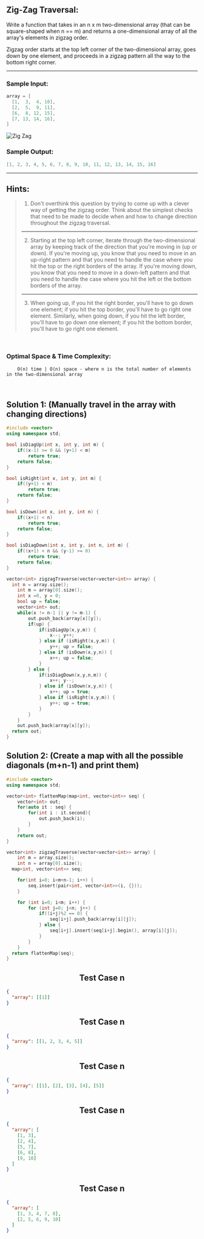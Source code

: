 ## Zig-Zag Traversal:

Write a function that takes in an n x m two-dimensional array (that can be square-shaped when n == m) and returns a one-dimensional array of all the array's elements in zigzag order.

Zigzag order starts at the top left corner of the two-dimensional array, goes down by one element, and proceeds in a zigzag pattern all the way to the bottom right corner.

---

### Sample Input:

```cpp
array = [
  [1,  3,  4, 10],
  [2,  5,  9, 11],
  [6,  8, 12, 15],
  [7, 13, 14, 16],
]
```

![Zig Zag](https://ibb.co/d5jXk11)

### Sample Output:

```cpp
[1, 2, 3, 4, 5, 6, 7, 8, 9, 10, 11, 12, 13, 14, 15, 16]
```

---

## Hints:

> 1. Don't overthink this question by trying to come up with a clever way of getting the zigzag order. Think about the simplest checks that need to be made to decide when and how to change direction throughout the zigzag traversal.
>
> ---
>
> 2. Starting at the top left corner, iterate through the two-dimensional array by keeping track of the direction that you're moving in (up or down). If you're moving up, you know that you need to move in an up-right pattern and that you need to handle the case where you hit the top or the right borders of the array. If you're moving down, you know that you need to move in a down-left pattern and that you need to handle the case where you hit the left or the bottom borders of the array.
>
> ---
>
> 3. When going up, if you hit the right border, you'll have to go down one element; if you hit the top border, you'll have to go right one element. Similarly, when going down, if you hit the left border, you'll have to go down one element; if you hit the bottom border, you'll have to go right one element.

<br/>

### Optimal Space & Time Complexity:

```
    O(n) time | O(n) space - where n is the total number of elements in the two-dimensional array
```

<br/>

## Solution 1: (Manually travel in the array with changing directions)

```cpp
#include <vector>
using namespace std;

bool isDiagUp(int x, int y, int m) {
	if((x-1) >= 0 && (y+1) < m)
		return true;
	return false;
}

bool isRight(int x, int y, int m) {
	if((y+1) < m)
		return true;
	return false;
}

bool isDown(int x, int y, int n) {
	if((x+1) < n)
		return true;
	return false;
}

bool isDiagDown(int x, int y, int n, int m) {
	if((x+1) < n && (y-1) >= 0)
		return true;
	return false;
}

vector<int> zigzagTraverse(vector<vector<int>> array) {
  int n = array.size();
	int m = array[0].size();
	int x =0, y = 0;
	bool up = false;
	vector<int> out;
	while(x != n-1 || y != m-1) {
		out.push_back(array[x][y]);
		if(up) {
			if(isDiagUp(x,y,m)) {
				x--; y++;
			} else if (isRight(x,y,m)) {
				y++; up = false;
			} else if (isDown(x,y,n)) {
				x++; up = false;
			}
		} else {
			if(isDiagDown(x,y,n,m)) {
				x++; y--;
			} else if (isDown(x,y,n)) {
				x++; up = true;
			} else if (isRight(x,y,m)) {
				y++; up = true;
			}
		}
	}
	out.push_back(array[x][y]);
  return out;
}
```

## Solution 2: (Create a map with all the possible diagonals (m+n-1) and print them)

```cpp
#include <vector>
using namespace std;

vector<int> flattenMap(map<int, vector<int>> seq) {
	vector<int> out;
	for(auto it : seq) {
		for(int i : it.second){
			out.push_back(i);
		}
	}
	return out;
}

vector<int> zigzagTraverse(vector<vector<int>> array) {
	int m = array.size();
	int n = array[0].size();
  map<int, vector<int>> seq;

	for(int i=0; i<m+n-1; i++) {
		seq.insert(pair<int, vector<int>>(i, {}));
	}

	for (int i=0; i<m; i++) {
		for (int j=0; j<n; j++) {
			if((i+j)%2 == 0) {
				seq[i+j].push_back(array[i][j]);
			} else {
				seq[i+j].insert(seq[i+j].begin(), array[i][j]);
			}
		}
	}
  return flattenMap(seq);
}
```

## <center>Test Case n</center>

```json
{
  "array": [[1]]
}
```

## <center>Test Case n</center>

```json
{
  "array": [[1, 2, 3, 4, 5]]
}
```

## <center>Test Case n</center>

```json
{
  "array": [[1], [2], [3], [4], [5]]
}
```

## <center>Test Case n</center>

```json
{
  "array": [
    [1, 3],
    [2, 4],
    [5, 7],
    [6, 8],
    [9, 10]
  ]
}
```

## <center>Test Case n</center>

```json
{
  "array": [
    [1, 3, 4, 7, 8],
    [2, 5, 6, 9, 10]
  ]
}
```
